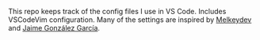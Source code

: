 This repo keeps track of the config files I use in VS Code. Includes VSCodeVim configuration. Many of the settings are inspired by [Melkeydev](https://github.com/Melkeydev/vscode_bindings) and [Jaime González García](https://www.barbarianmeetscoding.com/).

